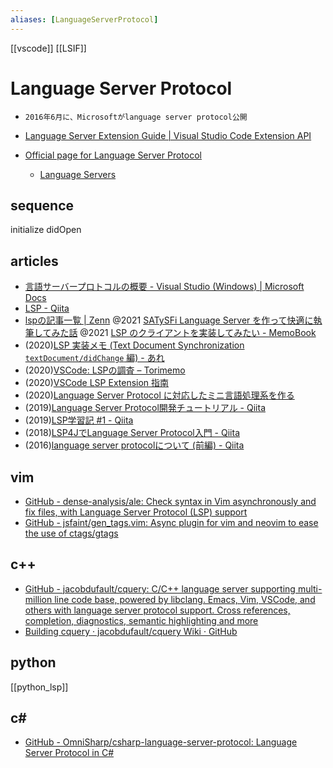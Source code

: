 ```yaml
---
aliases: [LanguageServerProtocol]
---
```


[[vscode]]
[[LSIF]]

# Language Server Protocol
- `2016年6月に、Microsoftがlanguage server protocol公開`

- [Language Server Extension Guide | Visual Studio Code Extension API](https://code.visualstudio.com/api/language-extensions/language-server-extension-guide)
- [Official page for Language Server Protocol](https://microsoft.github.io/language-server-protocol/)
	- [Language Servers](https://microsoft.github.io/language-server-protocol/implementors/servers/)

## sequence

initialize
didOpen

## articles
- [言語サーバープロトコルの概要 - Visual Studio (Windows) | Microsoft Docs](https://docs.microsoft.com/ja-jp/visualstudio/extensibility/language-server-protocol?view=vs-2022)
- [LSP - Qiita](https://qiita.com/tags/lsp)
- [lspの記事一覧 | Zenn](https://zenn.dev/topics/lsp)
@2021 [SATySFi Language Server を作って快適に執筆してみた話](https://zenn.dev/monaqa/articles/2021-12-10-satysfi-language-server)
@2021 [LSP のクライアントを実装してみたい - MemoBook](https://scrapbox.io/tamago324vim/LSP_%E3%81%AE%E3%82%AF%E3%83%A9%E3%82%A4%E3%82%A2%E3%83%B3%E3%83%88%E3%82%92%E5%AE%9F%E8%A3%85%E3%81%97%E3%81%A6%E3%81%BF%E3%81%9F%E3%81%84)
- (2020)[LSP 実装メモ (Text Document Synchronization `textDocument/didChange` 編) - あれ](https://tennashi.hatenablog.com/entry/2020/08/01/201225)
- (2020)[VSCode: LSPの調査 – Torimemo](https://torimemoblog.wordpress.com/2020/05/05/vscode-lspの調査/)
- (2020)[VSCode LSP Extension 指南](https://waltyou.github.io/Language-Server-Extension-Guide/)
- (2020)[Language Server Protocol に対応したミニ言語処理系を作る](https://zenn.dev/takl/books/0fe11c6e177223)
- (2019)[Language Server Protocol開発チュートリアル - Qiita](https://qiita.com/Ikuyadeu/items/98458f9ab760d09660ff)
- (2019)[LSP学習記 #1 - Qiita](https://qiita.com/vain0x/items/d050fe7c8b342ed2004e)
- (2018)[LSP4JでLanguage Server Protocol入門 - Qiita](https://qiita.com/minebreaker/items/c53e4dddb0709492d362)
- (2016)[language server protocolについて (前編) - Qiita](https://qiita.com/atsushieno/items/ce31df9bd88e98eec5c4)

## vim
- [GitHub - dense-analysis/ale: Check syntax in Vim asynchronously and fix files, with Language Server Protocol (LSP) support](https://github.com/w0rp/ale)
- [GitHub - jsfaint/gen_tags.vim: Async plugin for vim and neovim to ease the use of ctags/gtags](https://github.com/jsfaint/gen_tags.vim)

## c++
- [GitHub - jacobdufault/cquery: C/C++ language server supporting multi-million line code base, powered by libclang. Emacs, Vim, VSCode, and others with language server protocol support. Cross references, completion, diagnostics, semantic highlighting and more](https://github.com/cquery-project/cquery)
- [Building cquery · jacobdufault/cquery Wiki · GitHub](https://github.com/cquery-project/cquery/wiki/Building-cquery)

## python
[[python_lsp]]

## c#
- [GitHub - OmniSharp/csharp-language-server-protocol: Language Server Protocol in C#](https://github.com/OmniSharp/csharp-language-server-protocol)
